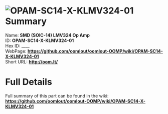 
![OPAM-SC14-X-KLMV324-01](https://github.com/oomlout/oomlout-OOMP/blob/master/parts/OPAM-SC14-X-KLMV324-01/OPAM-SC14-X-KLMV324-01_420.jpg)   
Summary
=================
  
Name: __SMD (SOIC-14) LMV324 Op Amp__    
ID: __OPAM-SC14-X-KLMV324-01__   
Hex ID: ____   
WebPage: __https://github.com/oomlout/oomlout-OOMP/wiki/OPAM-SC14-X-KLMV324-01__   
Short URL: __http://oom.lt/__   

Full Details
==========================
Full summary of this part can be found in the wiki:   
__https://github.com/oomlout/oomlout-OOMP/wiki/OPAM-SC14-X-KLMV324-01__    

